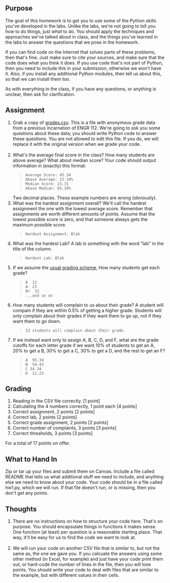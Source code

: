 <h2>Purpose</h2>
<p>The goal of this homework is to get you to use some of the Python skills you've developed in the labs.  Unlike the labs, we're not going to tell you <em>how</em> to do things, just <em>what</em> to do.  You should apply the techniques and approaches we've talked about in class, and the things you've learned in the labs to answer the questions that we pose in the homework.</p>
<p>If you can find code on the Internet that solves parts of these problems, then that's fine.  Just make sure to cite your sources, and make sure that the code does what you think it does.  If you use code that's not part of Python, then you need to include this in your submission, otherwise we won't have it.  Also, if you install any additional Python modules, then tell us about this, so that we can install them too.</p>
<p>As with everything in the class, if you have any questions, or anything is unclear, then ask for clarification.</p>
<h2>Assignment</h2>
<ol>
<li>Grab a copy of <a class="instructure_file_link instructure_scribd_file" title="grades.csv" href="/courses/1659540/files/69803067/download?verifier=VwGv9GiEEIkUEcpcGHCaZHTae4DyaeuT1fYblR0z&amp;wrap=1">grades.csv</a>.  This is a file with anonymous grade data from a previous incarnation of ENGR 112.  We're going to ask you some questions about these data; you should write Python code to answer these questions.  You are not allowed to edit this file.  If you do, we will replace it with the original version when we grade your code.<br><br>
</li>
<li>What's the average final score in the class?  How many students are above average?  What about median score?  Your code should output information in (exactly) this format:
<blockquote><code>Average Score: 45.34<br>Above Average: 23.34%<br>Median Score: 23.31<br>Above Median: 65.34%<br></code></blockquote>
Two decimal places.  These example numbers are wrong (obviously).</li>
<li>What was the hardest assignment overall?  We'll call the hardest assignment the one with the lowest average score.  Remember that assignments are worth different amounts of points.  Assume that the lowest possible score is zero, and that someone always gets the maximum possible score.
<blockquote><code>Hardest Assignment: Blah</code></blockquote>
</li>
<li>What was the hardest Lab?  A lab is something with the word "lab" in the title of the column.
<blockquote><code>Hardest Lab: Blah</code></blockquote>
</li>
<li>
<p>If we assume the <a href="https://s3.amazonaws.com/screensteps_live/image_assets/assets/000/790/764/original/18963ceb-edd3-46ca-b16e-efa3755b2b9f.png">usual grading scheme</a>, How many students get each grade?</p>
<blockquote><code>A  12<br>A- 23<br>B+  32<br>...and so on<br></code></blockquote>
</li>
<li>How many students will complain to us about their grade?  A student will compain if they are within 0.5% of getting a higher grade.  Students will only complain about their grades if they want them to go up, not if they want them to go down.
<blockquote><code>23 students will complain about their grade.</code></blockquote>
</li>
<li>If we instead want only to assign A, B, C, D, and F, what are the grade cutoffs for each letter grade if we want 10% of students to get an A, 20% to get a B, 30% to get a C, 30% to get a D, and the rest to get an F?
<blockquote><code>A  95.34<br>B  54.43<br>C 34.34<br>D  12.23</code></blockquote>
</li>
</ol>
<h2>Grading</h2>
<ol>
<li>Reading in the CSV file correctly.  [1 point]</li>
<li>Calculating the 4 numbers correctly, 1 point each [4 points]</li>
<li>Correct assignment, 2 points [2 points]</li>
<li>Correct lab, 2 points [2 points]</li>
<li>Correct grade assignment, 2 points [2 points]</li>
<li>Correct number of complaints, 3 points [3 points]</li>
<li>Correct thresholds, 3 points [3 points]</li>
</ol>
<p>For a total of 17 points on offer.</p>
<h2>What to Hand In</h2>
<p>Zip or tar up your files and submit them on Canvas.  Include a file called README that tells us what additional stuff we need to include, and anything else we need to know about your code.  Your code should be in a file called hw1.py, which we will run.  If that file doesn't run, or is missing, then you don't get any points.</p>
<h2>Thoughts</h2>
<ol>
<li>There are no instructions on how to structure your code here.  That's on purpose.  You should encapsulate things in functions it makes sense.  One function (at least) per question is a reasonable starting place.  That way, it'll be easy for us to find the code we want to look at.<br><br>
</li>
<li>We will run your code on another CSV file that is similar to, but not the same as, the one we gave you.  If you calcuate the answers using some other method (in Excel, for example) and just have your code print them out, or hard-code the number of lines in the file, then you will lose points.  You should write your code to deal with files that are similar to the example, but with different values in their cells.</li>
</ol>
